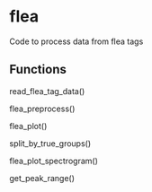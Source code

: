 # flea

Code to process data from flea tags

## Functions
read_flea_tag_data()

flea_preprocess()

flea_plot()

split_by_true_groups()

flea_plot_spectrogram()

get_peak_range()
